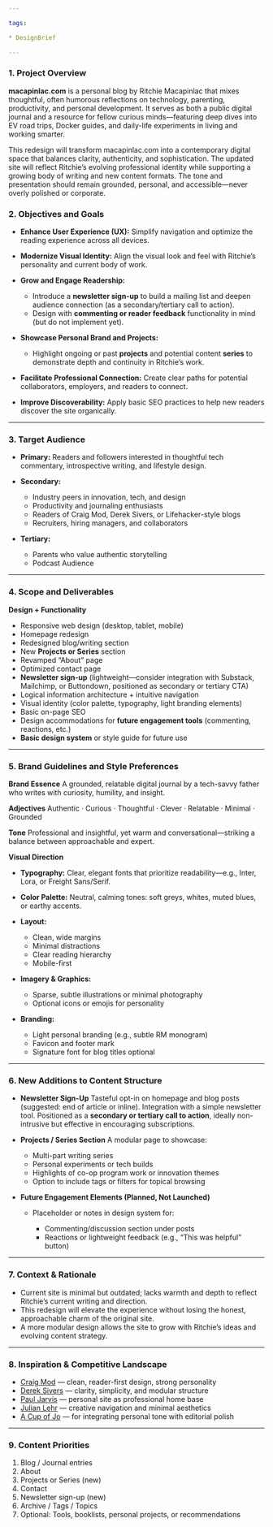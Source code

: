 ```yaml
---

tags:

* DesignBrief

---
```


### **1. Project Overview**

**macapinlac.com** is a personal blog by Ritchie Macapinlac that mixes thoughtful, often humorous reflections on technology, parenting, productivity, and personal development. It serves as both a public digital journal and a resource for fellow curious minds—featuring deep dives into EV road trips, Docker guides, and daily-life experiments in living and working smarter.

This redesign will transform macapinlac.com into a contemporary digital space that balances clarity, authenticity, and sophistication. The updated site will reflect Ritchie’s evolving professional identity while supporting a growing body of writing and new content formats. The tone and presentation should remain grounded, personal, and accessible—never overly polished or corporate.

### **2. Objectives and Goals**

* **Enhance User Experience (UX):** Simplify navigation and optimize the reading experience across all devices.
* **Modernize Visual Identity:** Align the visual look and feel with Ritchie’s personality and current body of work.
* **Grow and Engage Readership:**

  * Introduce a **newsletter sign-up** to build a mailing list and deepen audience connection (as a secondary/tertiary call to action).
  * Design with **commenting or reader feedback** functionality in mind (but do not implement yet).
* **Showcase Personal Brand and Projects:**

  * Highlight ongoing or past **projects** and potential content **series** to demonstrate depth and continuity in Ritchie’s work.
* **Facilitate Professional Connection:** Create clear paths for potential collaborators, employers, and readers to connect.
* **Improve Discoverability:** Apply basic SEO practices to help new readers discover the site organically.

---

### **3. Target Audience**

* **Primary:** Readers and followers interested in thoughtful tech commentary, introspective writing, and lifestyle design.

* **Secondary:**

  * Industry peers in innovation, tech, and design
  * Productivity and journaling enthusiasts
  * Readers of Craig Mod, Derek Sivers, or Lifehacker-style blogs
  * Recruiters, hiring managers, and collaborators

* **Tertiary:**

  * Parents who value authentic storytelling
  * Podcast Audience

---

### **4. Scope and Deliverables**

**Design + Functionality**

* Responsive web design (desktop, tablet, mobile)
* Homepage redesign
* Redesigned blog/writing section
* New **Projects or Series** section
* Revamped “About” page
* Optimized contact page
* **Newsletter sign-up** (lightweight—consider integration with Substack, Mailchimp, or Buttondown, positioned as secondary or tertiary CTA)
* Logical information architecture + intuitive navigation
* Visual identity (color palette, typography, light branding elements)
* Basic on-page SEO
* Design accommodations for **future engagement tools** (commenting, reactions, etc.)
* **Basic design system** or style guide for future use

---

### **5. Brand Guidelines and Style Preferences**

**Brand Essence**
A grounded, relatable digital journal by a tech-savvy father who writes with curiosity, humility, and insight.

**Adjectives**
Authentic · Curious · Thoughtful · Clever · Relatable · Minimal · Grounded

**Tone**
Professional and insightful, yet warm and conversational—striking a balance between approachable and expert.

**Visual Direction**

* **Typography:**
  Clear, elegant fonts that prioritize readability—e.g., Inter, Lora, or Freight Sans/Serif.
* **Color Palette:**
  Neutral, calming tones: soft greys, whites, muted blues, or earthy accents.
* **Layout:**

  * Clean, wide margins
  * Minimal distractions
  * Clear reading hierarchy
  * Mobile-first
* **Imagery & Graphics:**

  * Sparse, subtle illustrations or minimal photography
  * Optional icons or emojis for personality
* **Branding:**

  * Light personal branding (e.g., subtle RM monogram)
  * Favicon and footer mark
  * Signature font for blog titles optional

---

### **6. New Additions to Content Structure**

* **Newsletter Sign-Up**
  Tasteful opt-in on homepage and blog posts (suggested: end of article or inline). Integration with a simple newsletter tool. Positioned as a **secondary or tertiary call to action**, ideally non-intrusive but effective in encouraging subscriptions.
* **Projects / Series Section**
  A modular page to showcase:

  * Multi-part writing series
  * Personal experiments or tech builds
  * Highlights of co-op program work or innovation themes
  * Option to include tags or filters for topical browsing
* **Future Engagement Elements (Planned, Not Launched)**

  * Placeholder or notes in design system for:

    * Commenting/discussion section under posts
    * Reactions or lightweight feedback (e.g., “This was helpful” button)

---

### **7. Context & Rationale**

* Current site is minimal but outdated; lacks warmth and depth to reflect Ritchie’s current writing and direction.
* This redesign will elevate the experience without losing the honest, approachable charm of the original site.
* A more modular design allows the site to grow with Ritchie’s ideas and evolving content strategy.

---

### **8. Inspiration & Competitive Landscape**

* [Craig Mod](https://craigmod.com/) — clean, reader-first design, strong personality
* [Derek Sivers](https://sive.rs/) — clarity, simplicity, and modular structure
* [Paul Jarvis](https://pjrvs.com/) — personal site as professional home base
* [Julian Lehr](https://julian.digital/) — creative navigation and minimal aesthetics
* [A Cup of Jo](https://cupofjo.com/) — for integrating personal tone with editorial polish

---

### **9. Content Priorities**

1. Blog / Journal entries
2. About
3. Projects or Series (new)
4. Contact
5. Newsletter sign-up (new)
6. Archive / Tags / Topics
7. Optional: Tools, booklists, personal projects, or recommendations